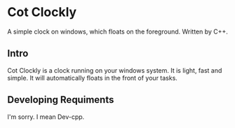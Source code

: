 ﻿# Cot Clockly
A simple clock on windows, which floats on the foreground. Written by C++.
## Intro
Cot Clockly is a clock running on your windows system. It is light, fast and simple. It will automatically floats in the front of your tasks.
## Developing Requiments
I'm sorry. I mean Dev-cpp.